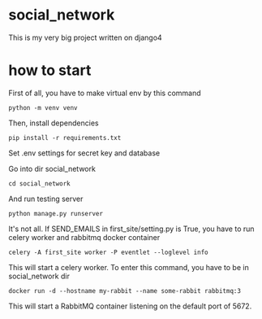 # social_network

This is my very big project written on django4 

# how to start

First of all, you have to make virtual env by this command

`python -m venv venv`

Then, install dependencies 

`pip install -r requirements.txt`

Set .env settings for secret key and database

Go into dir social_network

`cd social_network`

And run testing server

`python manage.py runserver`

It's not all. If SEND_EMAILS in first_site/setting.py is True, you have to run celery worker and rabbitmq docker container

`celery -A first_site worker -P eventlet --loglevel info`

This will start a celery worker. To enter this command, you have to be in social_network dir

`docker run -d --hostname my-rabbit --name some-rabbit rabbitmq:3`

This will start a RabbitMQ container listening on the default port of 5672.

